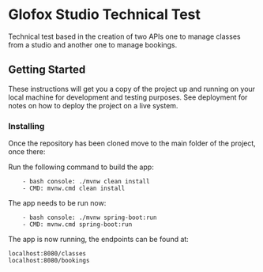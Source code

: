 # Glofox Studio Technical Test

Technical test based in the creation of two APIs one to manage classes from a studio and another one to manage bookings.

## Getting Started

These instructions will get you a copy of the project up and running on your local machine for development and testing purposes. See deployment for notes on how to deploy the project on a live system.

### Installing
Once the repository has been cloned move to the main folder of the project, once there:

Run the following command to build the app:
```
    - bash console: ./mvnw clean install
    - CMD: mvnw.cmd clean install
```

The app needs to be run now:
```
    - bash console: ./mvnw spring-boot:run
    - CMD: mvnw.cmd spring-boot:run
```

The app is now running, the endpoints can be found at:
```
localhost:8080/classes
localhost:8080/bookings
```


